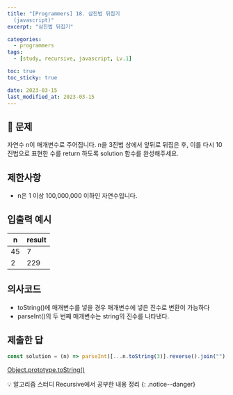 ```yaml
---
title: "[Programmers] 18. 삼진법 뒤집기
  (javascript)"
excerpt: "삼진법 뒤집기"

categories:
  - programmers
tags:
  - [study, recursive, javascript, Lv.1]

toc: true
toc_sticky: true

date: 2023-03-15
last_modified_at: 2023-03-15
---
```


## 🤔 문제

자연수 n이 매개변수로 주어집니다. n을 3진법 상에서 앞뒤로 뒤집은 후, 이를 다시 10진법으로 표현한 수를 return 하도록 solution 함수를 완성해주세요.

## 제한사항

- n은 1 이상 100,000,000 이하인 자연수입니다.

## 입출력 예시

| n   | result |
| --- | ------ |
| 45  | 7      |
| 2   | 229    |

## 의사코드

- toString()에 매개변수를 넣을 경우 매개변수에 넣은 진수로 변환이 가능하다
- parseInt()의 두 번째 매개변수는 string의 진수를 나타낸다.

## 제출한 답

```javascript
const solution = (n) => parseInt([...n.toString(3)].reverse().join(""), 3)
```

[Object.prototype.toString()](https://developer.mozilla.org/ko/docs/Web/JavaScript/Reference/Global_Objects/Object/toString)

💡 알고리즘 스터디 Recursive에서 공부한 내용 정리
{: .notice--danger}
